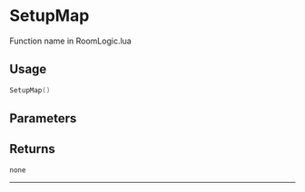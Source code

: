 # SetupMap
Function name in RoomLogic.lua
## Usage
```lua
SetupMap()
```
## Parameters

## Returns
`none`

---